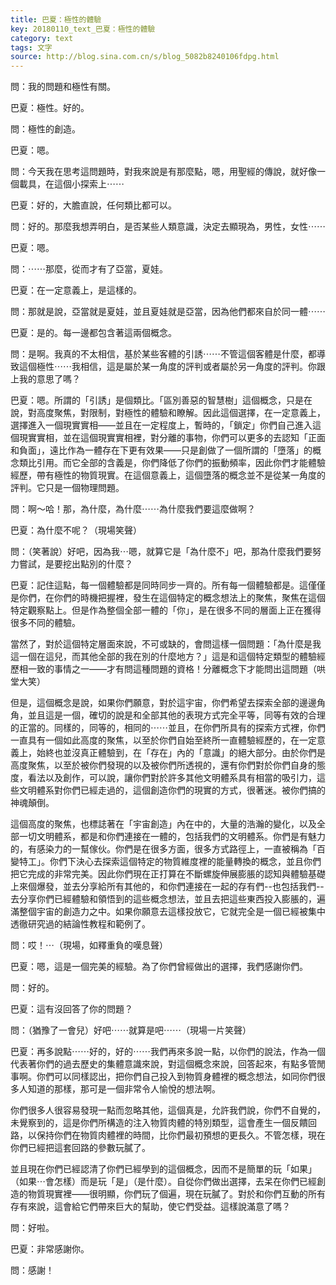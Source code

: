 ```yaml
---
title: 巴夏：極性的體驗
key: 20180110_text_巴夏：極性的體驗
category: text
tags: 文字
source: http://blog.sina.com.cn/s/blog_5082b8240106fdpg.html
---
```


問：我的問題和極性有關。

巴夏：極性。好的。

問：極性的創造。

巴夏：嗯。

問：今天我在思考這問題時，對我來說是有那麼點，嗯，用聖經的傳說，就好像一個載具，在這個小探索上⋯⋯

巴夏：好的，大膽直說，任何類比都可以。

問：好的。那麼我想弄明白，是否某些人類意識，決定去顯現為，男性，女性⋯⋯

巴夏：嗯。

問：⋯⋯那麼，從而才有了亞當，夏娃。

巴夏：在一定意義上，是這樣的。

問：那就是說，亞當就是夏娃，並且夏娃就是亞當，因為他們都來自於同一體⋯⋯

巴夏：是的。每一邊都包含著這兩個概念。

問：是啊。我真的不太相信，基於某些客體的引誘⋯⋯不管這個客體是什麼，都導致這個極性⋯⋯我相信，這是屬於某一角度的評判或者屬於另一角度的評判。你跟上我的意思了嗎？

巴夏：嗯。所謂的「引誘」是個類比。「區別善惡的智慧樹」這個概念，只是在說，對高度聚焦，對限制，對極性的體驗和瞭解。因此這個選擇，在一定意義上，選擇進入一個現實實相——並且在一定程度上，暫時的，「鎖定」你們自己進入這個現實實相，並在這個現實實相裡，對分離的事物，你們可以更多的去認知「正面和負面」，遠比作為一體存在下更有效果——只是創做了一個所謂的「墮落」的概念類比引用。而它全部的含義是，你們降低了你們的振動頻率，因此你們才能體驗經歷，帶有極性的物質現實。在這個意義上，這個墮落的概念並不是從某一角度的評判。它只是一個物理問題。

問：啊～哈！那，為什麼，為什麼⋯⋯為什麼我們要這麼做啊？

巴夏：為什麼不呢？（現場笑聲）

問：（笑著說）好吧，因為我⋯嗯，就算它是「為什麼不」吧，那為什麼我們要努力嘗試，是要挖出點別的什麼？

巴夏：記住這點，每一個體驗都是同時同步一齊的。所有每一個體驗都是。這僅僅是你們，在你們的時機把握裡，發生在這個特定的概念想法上的聚焦，聚焦在這個特定觀察點上。但是作為整個全部一體的「你」，是在很多不同的層面上正在獲得很多不同的體驗。

當然了，對於這個特定層面來說，不可或缺的，會問這樣一個問題：「為什麼是我這一個在這兒，而其他全部的我在別的什麼地方？」這是和這個特定類型的體驗經歷相一致的事情之一——才有問這種問題的資格！分離概念下才能問出這問題（哄堂大笑）

但是，這個概念是說，如果你們願意，對於這宇宙，你們希望去探索全部的邊邊角角，並且這是一個，確切的說是和全部其他的表現方式完全平等，同等有效的合理的正當的。同樣的，同等的，相同的⋯⋯並且，在你們所具有的探索方式裡，你們一直具有一個如此高度的聚焦，以至於你們自始至終所一直體驗經歷的，在一定意義上，始終也並沒真正體驗到，在「存在」內的「意識」的絕大部分。由於你們是高度聚焦，以至於被你們發現的以及被你們所透視的，還有你們對於你們自身的態度，看法以及創作，可以說，讓你們對於許多其他文明體系具有相當的吸引力，這些文明體系對你們已經走過的，這個創造你們的現實的方式，很著迷。被你們搞的神魂顛倒。

這個高度的聚焦，也標誌著在「宇宙創造」內在中的，大量的浩瀚的變化，以及全部一切文明體系，都是和你們連接在一體的，包括我們的文明體系。你們是有魅力的，有感染力的一幫傢伙。你們是在很多方面，很多方式路徑上，一直被稱為「百變特工」。你們下決心去探索這個特定的物質維度裡的能量轉換的概念，並且你們把它完成的非常完美。因此你們現在正打算在不斷螺旋伸展膨脹的認知與體驗基礎上來個爆發，並去分享給所有其他的，和你們連接在一起的存有們--也包括我們--去分享你們已經體驗和領悟到的這些概念想法，並且去把這些東西投入膨脹的，遍滿整個宇宙的創造力之中。如果你願意去這樣投放它，它就完全是一個已經被集中透徹研究過的結論性教程和範例了。

問：哎！⋯（現場，如釋重負的嘆息聲）

巴夏：嗯，這是一個完美的經驗。為了你們曾經做出的選擇，我們感謝你們。

問：好的。

巴夏：這有沒回答了你的問題？

問：（猶豫了一會兒）好吧⋯⋯就算是吧⋯⋯（現場一片笑聲）

巴夏：再多說點⋯⋯好的，好的⋯⋯我們再來多說一點，以你們的說法，作為一個代表著你們的過去歷史的集體意識來說，對這個概念來說，回答起來，有點多管閒事啊。你們可以同樣認出，把你們自己投入到物質身體裡的概念想法，如同你們很多人知道的那樣，那可是一個非常令人愉悅的想法啊。

你們很多人很容易發現一點而忽略其他，這個真是，允許我們說，你們不自覺的，未覺察到的，這是你們所構造的注入物質肉體的特別類型，這會產生一個反饋回路，以保持你們在物質肉體裡的時間，比你們最初預想的更長久。不管怎樣，現在你們已經把這套回路的參數玩膩了。

並且現在你們已經認清了你們已經學到的這個概念，因而不是簡單的玩「如果」（如果⋯會怎樣）而是玩「是」（是什麼）。自從你們做出選擇，去呆在你們已經創造的物質現實裡——很明顯，你們玩了個遍，現在玩膩了。對於和你們互動的所有存有來說，這會給它們帶來巨大的幫助，使它們受益。這樣說滿意了嗎？

問：好啦。

巴夏：非常感謝你。

問：感謝！
